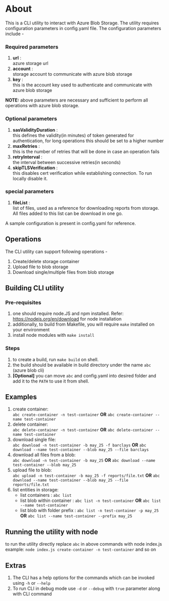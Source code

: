 # About
This is a CLI utility to interact with Azure Blob Storage. The utility requires configuration parameters in config.yaml file.
The configuration parameters include -

### Required parameters  
1. **url** :  
azure storage url
2. **account** :  
storage account to communicate with azure blob storage
3. **key** :  
this is the account key used to authenticate and communicate with azure blob storage  

**NOTE:** above parameters are necessary and sufficient to perform all operations with azure blob storage.   

### Optional parameters  
1. **sasValidityDuration** :  
this defines the validity(in minutes) of token generated for authentication, for long operations this should be set to a higher number 
2. **maxRetries** :  
this is the number of retries that will be done in case an operation fails
3. **retryInterval** :  
the interval between successive retries(in seconds)
4. **skipTLSVerification** :  
this disables cert verification while establishing connection. To run locally disable it.

### special parameters
1. **fileList** :   
list of files, used as a reference for downloading reports from storage. All files added to this list can be download in one go.


A sample configuration is present in config.yaml for reference.

## Operations
The CLI utility can support following operations -
1. Create/delete storage container
2. Upload file to blob storage
3. Download single/multiple files from blob storage

## Building CLI utility

### Pre-requisites
1. one should require node.JS and npm installed. Refer: https://nodejs.org/en/download for node installation
2. additionally, to build from Makefile, you will require `make` installed on your environment
3. install node modules with `make install`

### Steps
1. to create a build, run `make build` on shell.
2. the build should be available in build directory under the name `abc` (azure blob cli)
3. **[Optional]** you can move `abc` and config.yaml into desired folder and add it to the `PATH` to use it from shell.

## Examples 
 1.  create container:  
    `abc create-container -n test-container` **OR** `abc create-container --name test-container`
 2. delete container:  
    `abc delete-container -n test-container` **OR** `abc delete-container --name test-container`
 3. download single file:  
    `abc download -n test-container -b may_25 -f barclays` **OR** `abc download --name test-container --blob may_25 --file barclays`
 4. download all files from a blob:  
    `abc download -n test-container -b may_25` **OR** `abc download --name test-container --blob may_25`
 5. upload file to blob:  
    `abc upload -n test-container -b may_25 -f reports/file.txt` **OR** `abc download --name test-container --blob may_25 --file reports/file.txt`
 6. list entities in storage:  
    - list containers : `abc list`
    - list blob within container : `abc list -n test-container`  **OR** `abc list --name test-container`
    - list blob with folder prefix :  `abc list -n test-container -p may_25`  **OR** `abc list --name test-container --prefix may_25`
 
## Running the utility with node
to run the utility directly replace `abc` in above commands with node index.js  
example: `node index.js create-container -n test-container` and so on

## Extras
1. The CLI has a help options for the commands which can be invoked using `-h` or `--help`
2. To run CLI in debug mode use `-d` or `--debug`  with `true` parameter along with CLI command 

